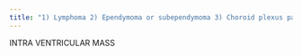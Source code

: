 ```yaml
---
title: "1) Lymphoma 2) Ependymoma or subependymoma 3) Choroid plexus papilloma / carcinoma 4) Meningioma (usually L trigone - esp kids w/ NF2) Near Foramen of Monroe: 1) Central neurocytoma 2) Subependymal Giant Cell Astrocytoma 3) Colloid cyst  Info: All prone to hydrocephalus"
---
```

INTRA
VENTRICULAR 
MASS

